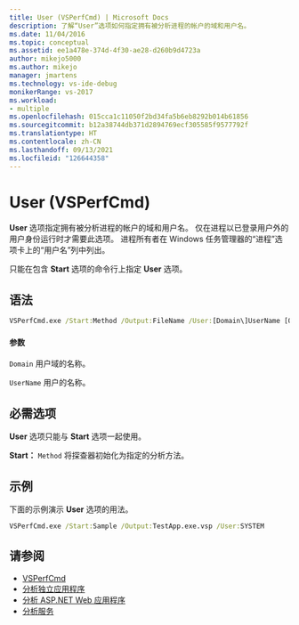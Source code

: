 ```yaml
---
title: User (VSPerfCmd) | Microsoft Docs
description: 了解“User”选项如何指定拥有被分析进程的帐户的域和用户名。
ms.date: 11/04/2016
ms.topic: conceptual
ms.assetid: ee1a478e-374d-4f30-ae28-d260b9d4723a
author: mikejo5000
ms.author: mikejo
manager: jmartens
ms.technology: vs-ide-debug
monikerRange: vs-2017
ms.workload:
- multiple
ms.openlocfilehash: 015cca1c11050f2bd34fa5b6eb8292b014b61856
ms.sourcegitcommit: b12a38744db371d2894769ecf305585f9577792f
ms.translationtype: HT
ms.contentlocale: zh-CN
ms.lasthandoff: 09/13/2021
ms.locfileid: "126644358"
---
```

# <a name="user-vsperfcmd"></a>User (VSPerfCmd)
**User** 选项指定拥有被分析进程的帐户的域和用户名。 仅在进程以已登录用户外的用户身份运行时才需要此选项。 进程所有者在 Windows 任务管理器的“进程”选项卡上的“用户名”列中列出。

 只能在包含 **Start** 选项的命令行上指定 **User** 选项。

## <a name="syntax"></a>语法

```cmd
VSPerfCmd.exe /Start:Method /Output:FileName /User:[Domain\]UserName [Options]
```

#### <a name="parameters"></a>参数
 `Domain` 用户域的名称。

 `UserName` 用户的名称。

## <a name="required-options"></a>必需选项
 **User** 选项只能与 **Start** 选项一起使用。

 **Start：** `Method` 将探查器初始化为指定的分析方法。

## <a name="example"></a>示例
 下面的示例演示 **User** 选项的用法。

```cmd
VSPerfCmd.exe /Start:Sample /Output:TestApp.exe.vsp /User:SYSTEM
```

## <a name="see-also"></a>请参阅
- [VSPerfCmd](../profiling/vsperfcmd.md)
- [分析独立应用程序](../profiling/command-line-profiling-of-stand-alone-applications.md)
- [分析 ASP.NET Web 应用程序](../profiling/command-line-profiling-of-aspnet-web-applications.md)
- [分析服务](../profiling/command-line-profiling-of-services.md)
